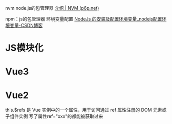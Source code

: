 nvm  node.js的包管理器
[介绍 | NVM (p6p.net)](https://nvm.p6p.net/about.html)

npm：js的包管理器
环境变量配置
[NodeJs 的安装及配置环境变量_nodejs配置环境变量-CSDN博客](https://blog.csdn.net/zimeng303/article/details/112167688)

# JS模块化

# Vue3


# Vue2

this.$refs 是 Vue 实例中的一个属性，用于访问通过 ref 属性注册的 DOM 元素或子组件实例
写了属性ref="xxx"的都能被获取过来